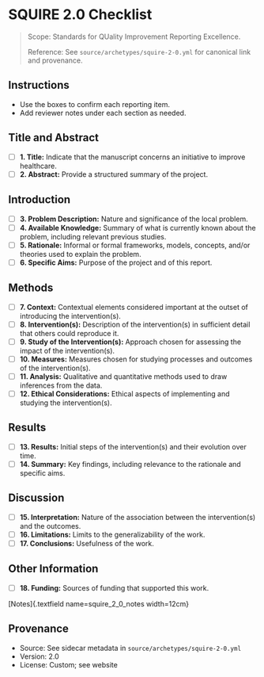 # SQUIRE 2.0 Checklist

> Scope: Standards for QUality Improvement Reporting Excellence.
>
> Reference: See `source/archetypes/squire-2-0.yml` for canonical link and provenance.

## Instructions
- Use the boxes to confirm each reporting item.
- Add reviewer notes under each section as needed.

## Title and Abstract
- [ ] **1. Title:** Indicate that the manuscript concerns an initiative to improve healthcare.
- [ ] **2. Abstract:** Provide a structured summary of the project.

## Introduction
- [ ] **3. Problem Description:** Nature and significance of the local problem.
- [ ] **4. Available Knowledge:** Summary of what is currently known about the problem, including relevant previous studies.
- [ ] **5. Rationale:** Informal or formal frameworks, models, concepts, and/or theories used to explain the problem.
- [ ] **6. Specific Aims:** Purpose of the project and of this report.

## Methods
- [ ] **7. Context:** Contextual elements considered important at the outset of introducing the intervention(s).
- [ ] **8. Intervention(s):** Description of the intervention(s) in sufficient detail that others could reproduce it.
- [ ] **9. Study of the Intervention(s):** Approach chosen for assessing the impact of the intervention(s).
- [ ] **10. Measures:** Measures chosen for studying processes and outcomes of the intervention(s).
- [ ] **11. Analysis:** Qualitative and quantitative methods used to draw inferences from the data.
- [ ] **12. Ethical Considerations:** Ethical aspects of implementing and studying the intervention(s).

## Results
- [ ] **13. Results:** Initial steps of the intervention(s) and their evolution over time.
- [ ] **14. Summary:** Key findings, including relevance to the rationale and specific aims.

## Discussion
- [ ] **15. Interpretation:** Nature of the association between the intervention(s) and the outcomes.
- [ ] **16. Limitations:** Limits to the generalizability of the work.
- [ ] **17. Conclusions:** Usefulness of the work.

## Other Information
- [ ] **18. Funding:** Sources of funding that supported this work.

[Notes]{.textfield name=squire_2_0_notes width=12cm}

## Provenance
- Source: See sidecar metadata in `source/archetypes/squire-2-0.yml`
- Version: 2.0
- License: Custom; see website